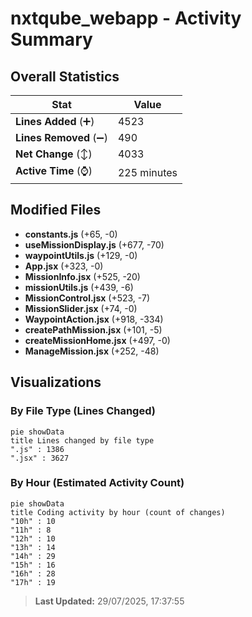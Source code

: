 # nxtqube_webapp - Activity Summary 

## Overall Statistics

| Stat                   | Value                                                             |
| ---------------------- | ----------------------------------------------------------------- |
| **Lines Added** (➕)   | 4523                                          |
| **Lines Removed** (➖) | 490                                        |
| **Net Change** (↕)    | 4033                |
| **Active Time** (⌚)   | 225 minutes |


## Modified Files
- **constants.js** (+65, -0)
- **useMissionDisplay.js** (+677, -70)
- **waypointUtils.js** (+129, -0)
- **App.jsx** (+323, -0)
- **MissionInfo.jsx** (+525, -20)
- **missionUtils.js** (+439, -6)
- **MissionControl.jsx** (+523, -7)
- **MissionSlider.jsx** (+74, -0)
- **WaypointAction.jsx** (+918, -334)
- **createPathMission.jsx** (+101, -5)
- **createMissionHome.jsx** (+497, -0)
- **ManageMission.jsx** (+252, -48)

## Visualizations

### By File Type (Lines Changed)

```mermaid
pie showData
title Lines changed by file type
".js" : 1386
".jsx" : 3627
```

### By Hour (Estimated Activity Count)

```mermaid
pie showData
title Coding activity by hour (count of changes)
"10h" : 10
"11h" : 8
"12h" : 10
"13h" : 14
"14h" : 29
"15h" : 16
"16h" : 28
"17h" : 19
```


> **Last Updated:** 29/07/2025, 17:37:55